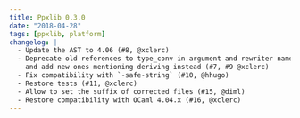 ```yaml
---
title: Ppxlib 0.3.0
date: "2018-04-28"
tags: [ppxlib, platform]
changelog: |
  - Update the AST to 4.06 (#8, @xclerc)
  - Deprecate old references to type_conv in argument and rewriter names
    and add new ones mentioning deriving instead (#7, #9 @xclerc)
  - Fix compatibility with `-safe-string` (#10, @hhugo)
  - Restore tests (#11, @xclerc)
  - Allow to set the suffix of corrected files (#15, @diml)
  - Restore compatibility with OCaml 4.04.x (#16, @xclerc)
---
```


